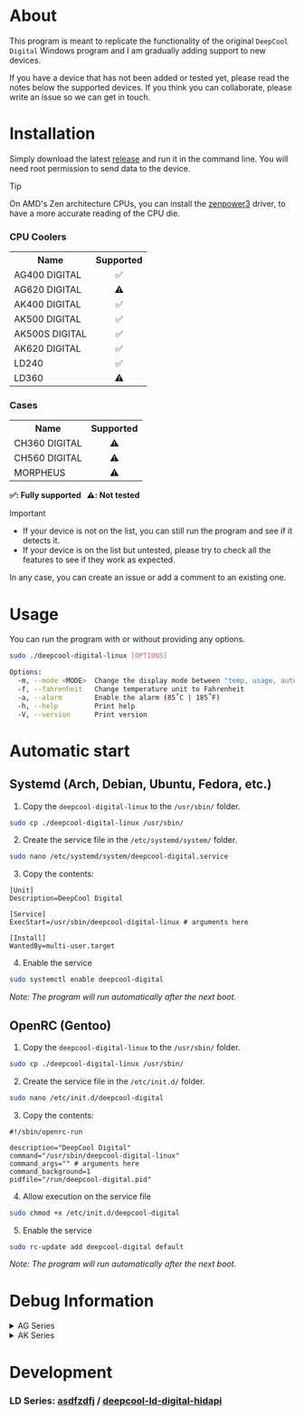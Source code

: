 # About
This program is meant to replicate the functionality of the original `DeepCool Digital`
Windows program and I am gradually adding support to new devices.

If you have a device that has not been added or tested yet, please read the notes below the
supported devices.
If you think you can collaborate, please write an issue so we can get in touch.

# Installation
Simply download the latest [release](https://github.com/Nortank12/deepcool-digital-linux/releases)
and run it in the command line. You will need root permission to send data to the device.

> [!TIP]
> On AMD's Zen architecture CPUs, you can install the [zenpower3](https://git.exozy.me/a/zenpower3)
> driver, to have a more accurate reading of the CPU die.

### CPU Coolers
<table>
    <tr>
        <th>Name</th>
        <th>Supported</th>
    </tr>
    <tr>
        <td>AG400 DIGITAL</td>
        <td align="center">✅</td>
    </tr>
    <tr>
        <td>AG620 DIGITAL</td>
        <td align="center">⚠️</td>
    </tr>
    <tr>
        <td>AK400 DIGITAL</td>
        <td align="center">✅</td>
    </tr>
    <tr>
        <td>AK500 DIGITAL</td>
        <td align="center">✅</td>
    </tr>
    <tr>
        <td>AK500S DIGITAL</td>
        <td align="center">✅</td>
    </tr>
    <tr>
        <td>AK620 DIGITAL</td>
        <td align="center">✅</td>
    </tr>
    <tr>
        <td>LD240</td>
        <td align="center">✅</td>
    </tr>
    <tr>
        <td>LD360</td>
        <td align="center">⚠️</td>
    </tr>
</table>

### Cases
<table>
    <tr>
        <th>Name</th>
        <th>Supported</th>
    </tr>
    <tr>
        <td>CH360 DIGITAL</td>
        <td align="center">⚠️</td>
    </tr>
    <tr>
        <td>CH560 DIGITAL</td>
        <td align="center">⚠️</td>
    </tr>
    <tr>
        <td>MORPHEUS</td>
        <td align="center">⚠️</td>
    </tr>
</table>

**✅: Fully supported &nbsp; ⚠️: Not tested**

> [!IMPORTANT]
> - If your device is not on the list, you can still run the program and see if it detects it.
> - If your device is on the list but untested, please try to check all the features to see if they work as expected.
>
> In any case, you can create an issue or add a comment to an existing one.

# Usage
You can run the program with or without providing any options.
```bash
sudo ./deepcool-digital-linux [OPTIONS]
```
```bash
Options:
  -m, --mode <MODE>  Change the display mode between "temp, usage, auto" [default: temp]
  -f, --fahrenheit   Change temperature unit to Fahrenheit
  -a, --alarm        Enable the alarm (85˚C | 185˚F)
  -h, --help         Print help
  -V, --version      Print version

```

# Automatic start

## Systemd (Arch, Debian, Ubuntu, Fedora, etc.)
1. Copy the `deepcool-digital-linux` to the `/usr/sbin/` folder.
```bash
sudo cp ./deepcool-digital-linux /usr/sbin/
```
2. Create the service file in the `/etc/systemd/system/` folder.
```bash
sudo nano /etc/systemd/system/deepcool-digital.service
```
3. Copy the contents:
```properties
[Unit]
Description=DeepCool Digital

[Service]
ExecStart=/usr/sbin/deepcool-digital-linux # arguments here

[Install]
WantedBy=multi-user.target
```
4. Enable the service
```bash
sudo systemctl enable deepcool-digital
```
*Note: The program will run automatically after the next boot.*

## OpenRC (Gentoo)
1. Copy the `deepcool-digital-linux` to the `/usr/sbin/` folder.
```bash
sudo cp ./deepcool-digital-linux /usr/sbin/
```
2. Create the service file in the `/etc/init.d/` folder.
```bash
sudo nano /etc/init.d/deepcool-digital
```
3. Copy the contents:
```properties
#!/sbin/openrc-run

description="DeepCool Digital"
command="/usr/sbin/deepcool-digital-linux"
command_args="" # arguments here
command_background=1
pidfile="/run/deepcool-digital.pid"
```
4. Allow execution on the service file
```bash
sudo chmod +x /etc/init.d/deepcool-digital
```
5. Enable the service
```bash
sudo rc-update add deepcool-digital default
```
*Note: The program will run automatically after the next boot.*

# Debug Information
<details>
    <summary>AG Series</summary>
    <table>
        <tr>
            <th>DATA BYTE</th>
            <th>VALUE</th>
            <th>FUNCTION</th>
        </tr>
        <tr>
            <td>D0</td>
            <td>16</td>
            <td>REPORT ID</td>
        </tr>
        <tr>
            <td rowspan="3">D1</td>
            <td>170</td>
            <td>STATUS BAR ANIMATION</td>
        </tr>
        <tr>
            <td>19</td>
            <td>TEMPERATURE MODE ˚C</td>
        </tr>
        <tr>
            <td>76</td>
            <td>USAGE MODE</td>
        </tr>
        <tr>
            <td>D2</td>
            <td>-</td>
            <td>- NOT USED -</td>
        </tr>
        <tr>
            <td>D3</td>
            <td>1-9</td>
            <td>NUMERIC DISPLAY || Ox</td>
        </tr>
        <tr>
            <td>D4</td>
            <td>1-9</td>
            <td>NUMERIC DISPLAY || xO</td>
        </tr>
        <tr>
            <td>D5</td>
            <td>1</td>
            <td>ALARM ON</td>
        </tr>
            <tr>
            <td>...</td>
            <td>...</td>
            <td>- NOT USED -</td>
        </tr>
    </table>
</details>

<details>
    <summary>AK Series</summary>
    <table>
        <tr>
            <th>DATA BYTE</th>
            <th>VALUE</th>
            <th>FUNCTION</th>
        </tr>
        <tr>
            <td>D0</td>
            <td>16</td>
            <td>REPORT ID</td>
        </tr>
        <tr>
            <td rowspan="4">D1</td>
            <td>170</td>
            <td>STATUS BAR ANIMATION</td>
        </tr>
        <tr>
            <td>19</td>
            <td>TEMPERATURE MODE ˚C</td>
        </tr>
        <tr>
            <td>35</td>
            <td>TEMPERATURE MODE ˚F</td>
        </tr>
        <tr>
            <td>76</td>
            <td>USAGE MODE</td>
        </tr>
        <tr>
            <td>D2</td>
            <td>1-10</td>
            <td>STATUS BAR VALUE</td>
        </tr>
        <tr>
            <td rowspan="2">D3</td>
            <td>141</td>
            <td>MINUS SIGN</td>
        </tr>
        <tr>
            <td>1-9</td>
            <td>NUMERIC DISPLAY || Oxx</td>
        </tr>
        <tr>
            <td>D4</td>
            <td>1-9</td>
            <td>NUMERIC DISPLAY || xOx</td>
        </tr>
        <tr>
            <td>D5</td>
            <td>1-9</td>
            <td>NUMERIC DISPLAY || xxO</td>
        </tr>
        <tr>
            <td>D6</td>
            <td>1</td>
            <td>ALARM ON</td>
        </tr>
            <tr>
            <td>...</td>
            <td>...</td>
            <td>- NOT USED -</td>
        </tr>
    </table>
</details>

# Development
### LD Series: [asdfzdfj](https://github.com/asdfzdfj) / [deepcool-ld-digital-hidapi](https://github.com/asdfzdfj/deepcool-ld-digital-hidapi)
